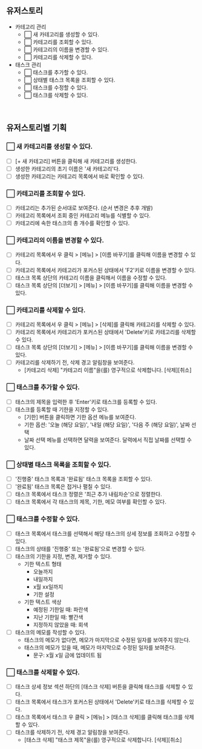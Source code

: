 ## 유저스토리

- 카테고리 관리
  - ⬜ 새 카테고리를 생성할 수 있다.
  - ⬜ 카테고리를 조회할 수 있다.
  - ⬜ 카테고리의 이름을 변경할 수 있다.
  - ⬜ 카테고리를 삭제할 수 있다.
- 태스크 관리
  - ⬜ 태스크를 추가할 수 있다.
  - ⬜ 상태별 태스크 목록을 조회할 수 있다.
  - ⬜ 태스크를 수정할 수 있다.
  - ⬜ 태스크를 삭제할 수 있다.

<br />

## 유저스토리별 기획

### ⬜ 새 카테고리를 생성할 수 있다.

- [ ] [+ 새 카테고리] 버튼을 클릭해 새 카테고리를 생성한다.
- [ ] 생성한 카테고리의 초기 이름은 '새 카테고리'다.
- [ ] 생성한 카테고리는 카테고리 목록에서 바로 확인할 수 있다.

### ⬜ 카테고리를 조회할 수 있다.

- [ ] 카테고리는 추가된 순서대로 보여준다. (순서 변경은 추후 개발)
- [ ] 카테고리 목록에서 조회 중인 카테고리 메뉴를 식별할 수 있다.
- [ ] 카테고리에 속한 태스크의 총 개수를 확인할 수 있다.

### ⬜ 카테고리의 이름을 변경할 수 있다.

- [ ] 카테고리 목록에서 우 클릭 > [메뉴] > [이름 바꾸기]를 클릭해 이름을 변경할 수 있다.
- [ ] 카테고리 목록에서 카테고리가 포커스된 상태에서 'F2'키로 이름을 변경할 수 있다.
- [ ] 태스크 목록 상단의 카테고리 이름을 클릭해서 이름을 수정할 수 있다.
- [ ] 태스크 목록 상단의 [더보기] > [메뉴] > [이름 바꾸기]를 클릭해 이름을 변경할 수 있다.

### ⬜ 카테고리를 삭제할 수 있다.

- [ ] 카테고리 목록에서 우 클릭 > [메뉴] > [삭제]를 클릭해 카테고리를 삭제할 수 있다.
- [ ] 카테고리 목록에서 카테고리가 포커스된 상태에서 'Delete'키로 카테고리를 삭제할 수 있다.
- [ ] 태스크 목록 상단의 [더보기] > [메뉴] > [이름 바꾸기]를 클릭해 이름을 변경할 수 있다.
- [ ] 카테고리를 삭제하기 전, 삭제 경고 알림창을 보여준다.
  - [카테고리 삭제] "카테고리 이름"을(를) 영구적으로 삭제합니다. [삭제][취소]

### ⬜ 태스크를 추가할 수 있다.

- [ ] 태스크의 제목을 입력한 후 'Enter'키로 태스크를 등록할 수 있다.
- [ ] 태스크를 등록할 때 기한을 지정할 수 있다.
  - [기한] 버튼을 클릭하면 기한 옵션 메뉴를 보여준다.
  - 기한 옵션: '오늘 (해당 요일)', '내일 (해당 요일)', '다음 주 (해당 요일)', 날짜 선택
  - 날짜 선택 메뉴를 선택하면 달력을 보여준다. 달력에서 직접 날짜를 선택할 수 있다.

### ⬜ 상태별 태스크 목록을 조회할 수 있다.

- [ ] '진행중' 태스크 목록과 '완료됨' 태스크 목록을 조회할 수 있다.
- [ ] '완료됨' 태스크 목록은 접거나 펼칠 수 있다.
- [ ] 태스크 목록에서 태스크 정렬은 '최근 추가 내림차순'으로 정렬한다.
- [ ] 태스크 목록에서 각 태스크의 제목, 기한, 메모 여부를 확인할 수 있다.

### ⬜ 태스크를 수정할 수 있다.

- [ ] 태스크 목록에서 태스크를 선택해서 해당 태스크의 상세 정보를 조회하고 수정할 수 있다.
- [ ] 태스크의 상태를 '진행중' 또는 '완료됨'으로 변경할 수 있다.
- [ ] 태스크의 기한을 지정, 변경, 제거할 수 있다.
  - 기한 텍스트 형태
    - 오늘까지
    - 내일까지
    - x월 xx일까지
    - 기한 설정
  - 기한 텍스트 색상
    - 예정된 기한일 때: 파란색
    - 지난 기한일 때: 빨간색
    - 지정하지 않았을 때: 회색
- [ ] 태스크의 메모를 작성할 수 있다.
  - 태스크의 메모가 없다면, 메모가 마지막으로 수정된 일자를 보여주지 않는다.
  - 태스크의 메모가 있을 때, 메모가 마지막으로 수정된 일자를 보여준다.
    - 문구: x월 x일 금에 업데이트 됨

### ⬜ 태스크를 삭제할 수 있다.

- [ ] 태스크 상세 정보 섹션 하단의 [태스크 삭제] 버튼을 클릭해 태스크를 삭제할 수 있다.
- [ ] 태스크 목록에서 태스크가 포커스된 상태에서 'Delete'키로 태스크를 삭제할 수 있다.
- [ ] 태스크 목록에서 태스크 우 클릭 > [메뉴] > [태스크 삭제]를 클릭해 태스크를 삭제할 수 있다.
- [ ] 태스크를 삭제하기 전, 삭제 경고 알림창을 보여준다.
  - [태스크 삭제] "태스크 제목"을(를) 영구적으로 삭제합니다. [삭제][취소]
